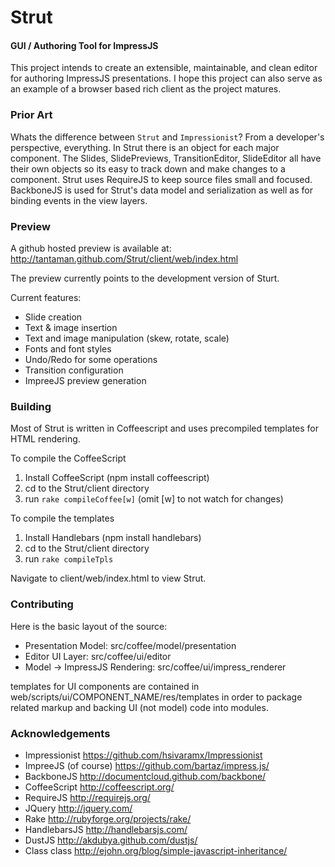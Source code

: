 Strut
=======

#### GUI / Authoring Tool for ImpressJS ####

This project intends to create an extensible, maintainable, and clean editor for authoring ImpressJS presentations.
I hope this project can also serve as an example of a browser based rich client as the project matures.

### Prior Art ###

Whats the difference between ```Strut``` and ```Impressionist```?
From a developer's perspective, everything.  In Strut there is an object for each major component.  The 
Slides, SlidePreviews, TransitionEditor, SlideEditor all have their own objects so its easy to
track down and make changes to a component.  Strut uses RequireJS to keep source files small and
focused.  BackboneJS is used for Strut's data model and serialization as well as for binding events in the 
view layers.

### Preview ###

A github hosted preview is available at: http://tantaman.github.com/Strut/client/web/index.html

The preview currently points to the development version of Sturt.

Current features:

 * Slide creation
 * Text & image insertion
 * Text and image manipulation (skew, rotate, scale)
 * Fonts and font styles
 * Undo/Redo for some operations
 * Transition configuration
 * ImpreeJS preview generation

### Building ###

Most of Strut is written in Coffeescript and uses precompiled templates for HTML rendering.

To compile the CoffeeScript

1. Install CoffeeScript (npm install coffeescript)
2. cd to the Strut/client directory
3. run `rake compileCoffee[w]`  (omit [w] to not watch for changes)

To compile the templates

1. Install Handlebars (npm install handlebars)
2. cd to the Strut/client directory
3. run `rake compileTpls`

Navigate to client/web/index.html to view Strut.

### Contributing ###

Here is the basic layout of the source:

* Presentation Model: src/coffee/model/presentation
* Editor UI Layer: src/coffee/ui/editor
* Model -> ImpressJS Rendering: src/coffee/ui/impress_renderer

templates for UI components are contained in web/scripts/ui/COMPONENT_NAME/res/templates
in order to package related markup and backing UI (not model) code into modules.

### Acknowledgements ###

* Impressionist https://github.com/hsivaramx/Impressionist
* ImpreeJS (of course) https://github.com/bartaz/impress.js/
* BackboneJS http://documentcloud.github.com/backbone/
* CoffeeScript http://coffeescript.org/
* RequireJS http://requirejs.org/
* JQuery http://jquery.com/
* Rake http://rubyforge.org/projects/rake/
* HandlebarsJS http://handlebarsjs.com/
* DustJS http://akdubya.github.com/dustjs/
* Class class http://ejohn.org/blog/simple-javascript-inheritance/